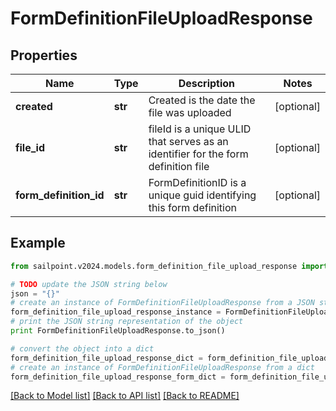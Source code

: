 # FormDefinitionFileUploadResponse


## Properties

Name | Type | Description | Notes
------------ | ------------- | ------------- | -------------
**created** | **str** | Created is the date the file was uploaded | [optional] 
**file_id** | **str** | fileId is a unique ULID that serves as an identifier for the form definition file | [optional] 
**form_definition_id** | **str** | FormDefinitionID is a unique guid identifying this form definition | [optional] 

## Example

```python
from sailpoint.v2024.models.form_definition_file_upload_response import FormDefinitionFileUploadResponse

# TODO update the JSON string below
json = "{}"
# create an instance of FormDefinitionFileUploadResponse from a JSON string
form_definition_file_upload_response_instance = FormDefinitionFileUploadResponse.from_json(json)
# print the JSON string representation of the object
print FormDefinitionFileUploadResponse.to_json()

# convert the object into a dict
form_definition_file_upload_response_dict = form_definition_file_upload_response_instance.to_dict()
# create an instance of FormDefinitionFileUploadResponse from a dict
form_definition_file_upload_response_form_dict = form_definition_file_upload_response.from_dict(form_definition_file_upload_response_dict)
```
[[Back to Model list]](../README.md#documentation-for-models) [[Back to API list]](../README.md#documentation-for-api-endpoints) [[Back to README]](../README.md)



